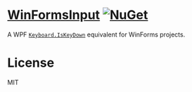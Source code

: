 # [WinFormsInput](https://github.com/myd7349/WinFormsInput) [![NuGet](https://img.shields.io/nuget/v/WinFormsInput.svg)](https://www.nuget.org/packages/WinFormsInput/)

A WPF [`Keyboard.IsKeyDown`](https://learn.microsoft.com/en-us/dotnet/api/system.windows.input.keyboard.iskeydown?view=windowsdesktop-7.0) equivalent for WinForms projects.

# License

MIT